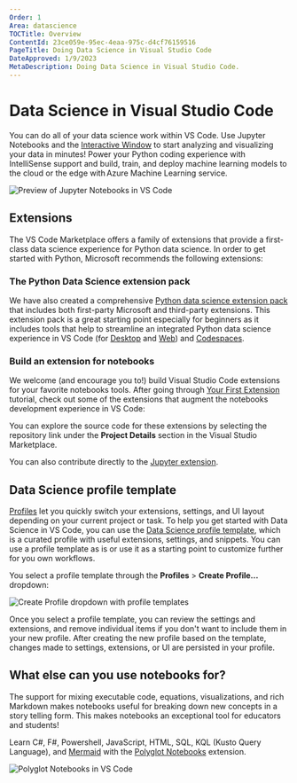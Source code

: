 ```yaml
---
Order: 1
Area: datascience
TOCTitle: Overview
ContentId: 23ce059e-95ec-4eaa-975c-d4cf76159516
PageTitle: Doing Data Science in Visual Studio Code
DateApproved: 1/9/2023
MetaDescription: Doing Data Science in Visual Studio Code.
---
```


# Data Science in Visual Studio Code

You can do all of your data science work within VS Code. Use Jupyter Notebooks and the [Interactive Window](/docs/python/jupyter-support-py.md) to start analyzing and visualizing your data in minutes! Power your Python coding experience with IntelliSense support and build, train, and deploy machine learning models to the cloud or the edge with Azure Machine Learning service.

![Preview of Jupyter Notebooks in VS Code](images/overview/jupyter-notebook-preview.png)

## Extensions

The VS Code Marketplace offers a family of extensions that provide a first-class data science experience for Python data science. In order to get started with Python, Microsoft recommends the following extensions:

<div class="marketplace-extensions-datascience-python"></div>

### The Python Data Science extension pack

We have also created a comprehensive [Python data science extension pack](https://marketplace.visualstudio.com/items?itemName=ms-toolsai.python-ds-extension-pack) that includes both first-party Microsoft and third-party extensions. This extension pack is a great starting point especially for beginners as it includes tools that help to streamline an integrated Python data science experience in VS Code (for [Desktop](https://code.visualstudio.com/download) and [Web](https://vscode.dev/)) and [Codespaces](https://github.com/features/codespaces).

### Build an extension for notebooks

We welcome (and encourage you to!) build Visual Studio Code extensions for your favorite notebooks tools. After going through [Your First Extension](/api/get-started/your-first-extension.md) tutorial, check out some of the extensions that augment the notebooks development experience in VS Code:

<div class="marketplace-extensions-notebook-tools-curated"></div>

You can explore the source code for these extensions by selecting the repository link under the **Project Details** section in the Visual Studio Marketplace.

You can also contribute directly to the [Jupyter extension](https://github.com/microsoft/vscode-jupyter).

## Data Science profile template

[Profiles](https://code.visualstudio.com/docs/editor/profiles) let you quickly switch your extensions, settings, and UI layout depending on your current project or task. To help you get started with Data Science in VS Code, you can use the [Data Science profile template](/docs/editor/profiles.md#data-science-profile-template), which is a curated profile with useful extensions, settings, and snippets. You can use a profile template as is or use it as a starting point to customize further for you own workflows.

You select a profile template through the **Profiles** > **Create Profile...** dropdown:

![Create Profile dropdown with profile templates](images/overview/profile-template-dropdown.png)

Once you select a profile template, you can review the settings and extensions, and remove individual items if you don't want to include them in your new profile. After creating the new profile based on the template, changes made to settings, extensions, or UI are persisted in your profile.

## What else can you use notebooks for?

The support for mixing executable code, equations, visualizations, and rich Markdown makes notebooks useful for breaking down new concepts in a story telling form. This makes notebooks an exceptional tool for educators and students!

Learn C#, F#, Powershell, JavaScript, HTML, SQL, KQL (Kusto Query Language), and [Mermaid](https://mermaid.js.org/intro/) with the [Polyglot Notebooks](https://marketplace.visualstudio.com/items?itemName=ms-dotnettools.dotnet-interactive-vscode) extension.

![Polyglot Notebooks in VS Code](images/overview/polyglot-nb-ext.png)
